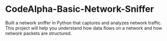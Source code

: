 # CodeAlpha-Basic-Network-Sniffer
Built a network sniffer in Python that captures and analyzes network traffic. This project will help you understand how data flows on a network and how network packets are structured.
